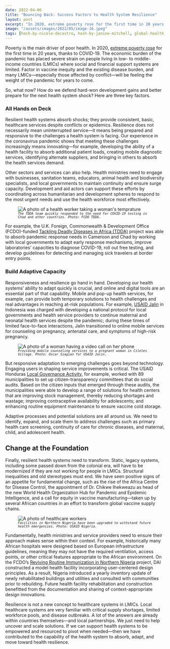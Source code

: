 ```yaml
---
date: 2022-04-06
title: "Bouncing Back: Success Factors to Health System Resilience"
layout: post
excerpt: "In 2020, extreme poverty rose for the first time in 20 years, thanks to COVID-19. The economic burden of the pandemic has placed severe strain on people living in low- to middle-income countries (LMICs) where social and financial support systems are limited. "
image: "/assets/images/2022/05/image-16.jpeg"
tags: [hash-by-nicole-decastro, hash-by-janine-mitchell, global-health, health-systems-strengthening-2, covid-19, hash-featured, hash-developments]
---
```

<p>Poverty is the main driver of poor health. In 2020, <a href="https://www.worldbank.org/en/topic/measuringpoverty#1">extreme poverty rose</a> for the first time in 20 years, thanks to COVID-19. The economic burden of the pandemic has placed severe strain on people living in low- to middle-income countries (LMICs) where social and financial support systems are limited. Factor in vaccine inequity and the existing disease burden, and many LMICs—especially those affected by conflict—will be feeling the weight of the pandemic for years to come.</p><p>So, what now? How do we defend hard-won development gains and better prepare for the next health system shock? Here are three key factors.</p><h3 id="all-hands-on-deck">All Hands on Deck</h3><p>Resilient health systems absorb shocks; they provide consistent, basic, healthcare services despite conflicts or epidemics. Resilience does not necessarily mean uninterrupted service—it means being prepared and responsive to the challenges a health system is facing. Our experience in the coronavirus pandemic shows that meeting these challenges increasingly means innovating—for example, developing the ability of a health facility to absorb additional patient loads, creating mobile diagnostic services, identifying alternate suppliers, and bringing in others to absorb the health services demand.</p><p>Other sectors and services can also help. Health ministries need to engage with businesses, sanitation teams, educators, animal health and biodiversity specialists, and local governments to maintain continuity and ensure surge capacity. Development and aid actors can support these efforts by coordinating across humanitarian and development spheres to respond to the most urgent needs and use the health workforce most effectively.</p><figure class="kg-card kg-image-card kg-card-hascaption"><img src="https://dai-global-developments.com/uploads/DSC_4969-959d43.JPG" class="kg-image" alt="A photo of a health worker taking a woman's temprature" loading="lazy"><figcaption><code><em><code><em>The TDDA team quickly responded to the need for COVID-19 testing in Chad and other countries. Photo: FCDO TDDA.</em></code></em></code></figcaption></figure><p>For example, the U.K. Foreign, Commonwealth &amp; Development Office (FCDO)-funded <a href="https://www.dai.com/our-work/projects/africa-tackling-deadly-diseases-in-africa-program">Tackling Deadly Diseases in Africa (TDDA)</a> project was able to absorb pandemic response needs in Cameroon and Chad by working with local governments to adapt early response mechanisms, improve laboratories’ capacities to diagnose COVID-19, roll out free testing, and develop guidelines for detecting and managing sick travelers at border entry points.</p><h3 id="build-adaptive-capacity">Build Adaptive Capacity</h3><p>Responsiveness and resilience go hand in hand. Developing our health systems’ ability to adapt quickly is crucial, and online and digital tools are an essential part of that capability. Mobile and pop-up health services, for example, can provide both temporary solutions to health challenges and real advantages in reaching at-risk populations. For example, <a href="https://www.dai.com/our-work/projects/indonesia-jalin">USAID Jalin</a> in Indonesia was charged with developing a national protocol for local governments and health service providers to continue maternal and neonatal health services despite the pandemic; during these times of limited face-to-face interactions, Jalin transitioned to online mobile services for counseling on pregnancy, antenatal care, and symptoms of high-risk pregnancy.</p><figure class="kg-card kg-image-card kg-card-hascaption"><img src="https://dai-global-developments.com/uploads/A%20Gerai%20KIA%20Mobile%20cadre%20is%20giving%20a%20counseling%20service%20to%20Nurjanah,%20a%20pregnant%20woman%20in%20Cileles%20Village%20of%20Tangerang%20district%20(Photo%20by%20Oscar%20Siagian%20for%20USAID%20Jalin).jpg" class="kg-image" alt="A photo of a woman having a video call on her phone" loading="lazy"><figcaption><code><em><code><em>Providing mobile counseling services to a pregnant woman in Cileles Village. Photo: Oscar Siagian for USAID Jalin.</em></code></em></code></figcaption></figure><p>But responsive adaptation to emerging challenges goes beyond technology. Engaging users in shaping service improvements is critical. The USAID Honduras <a href="https://www.dai.com/our-work/projects/honduras-local-governance-activity-hlg">Local Governance Activity</a>, for example, worked with 89 municipalities to set up citizen-transparency committees that do social audits. Based on the citizen inputs that emerged through these audits, the municipalities were able to develop a range of solutions for health centers that are improving stock management, thereby reducing shortages and wastage; improving contraceptive availability for adolescents; and enhancing routine equipment maintenance to ensure vaccine cold storage.</p><p>Adaptive processes and potential solutions are all around us. We need to identify, expand, and scale them to address challenges such as primary health care screening, continuity of care for chronic diseases, and maternal, child, and adolescent health.</p><h2 id="change-at-the-foundation">Change at the Foundation</h2><p>Finally, resilient health systems need to transform. Static, legacy systems, including some passed down from the colonial era, will have to be modernized if they are not working for people in LMICs. Structural inequalities and old stereotypes must end. We have seen positive signs of an appetite for fundamental change, such as the rise of the Africa Centre for Disease Control, the appointment of Dr. Chikwe Ihekweazu as head of the new World Health Organization Hub for Pandemic and Epidemic Intelligence, and a call for equity in vaccine manufacturing—taken up by several African countries in an effort to transform global vaccine supply chains.</p><figure class="kg-card kg-image-card kg-card-hascaption"><img src="https://dai-global-developments.com/uploads/MAPS_NGA_2012_labs_0402.JPG" class="kg-image" alt="A photo of healthcare workers" loading="lazy"><figcaption><code><em><code><em>Facilities in Northern Nigeria have been upgraded to withstand future health emergencies. Photo: USAID Nigeria.</em></code></em></code></figcaption></figure><p>Fundamentally, health ministries and service providers need to ensure their approach makes sense within their context. For example, historically many African hospitals were designed based on European infrastructure guidelines, meaning they may not have the required ventilation, access points, or other critical features appropriate to the African environment. On the FCDO’s <a href="https://www.dai.com/our-work/projects/nigeria-partnership-for-reviving-routine-immunization-in-northern-nigeria-slash-maternal-newborn-and-child-health-prrinn-slash-mnch">Reviving Routine Immunization in Northern Nigeria</a> project, DAI constructed a model health facility incorporating user-centered design principles. As a result, Nigeria introduced a yearly inventory update of newly rehabilitated buildings and utilities and consulted with communities prior to rebuilding. Future health facility rehabilitation and construction benefitted from the documentation and sharing of context-appropriate design innovations.</p><p>Resilience is not a new concept to healthcare systems in LMICs. Local healthcare systems are very familiar with critical supply shortages, limited workforce pools, and disease outbreaks. A lot of the answers are already within countries themselves—and local partnerships. We just need to help uncover and scale solutions. If we can support health systems to be empowered and resourced to pivot when needed—then we have contributed to the capability of the health system to absorb, adapt, and move toward health resilience.</p>
  